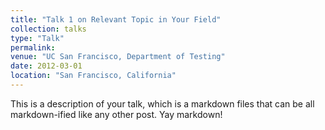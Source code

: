 ```yaml
---
title: "Talk 1 on Relevant Topic in Your Field"
collection: talks
type: "Talk"
permalink:
venue: "UC San Francisco, Department of Testing"
date: 2012-03-01
location: "San Francisco, California"
---
```


This is a description of your talk, which is a markdown files that can be all markdown-ified like any other post. Yay markdown!
